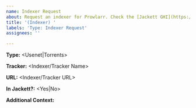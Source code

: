 ```yaml
---
name: Indexer Request
about: Request an indexer for Prowlarr. Check the [Jackett GHI](https://github.com/Prowlarr/Prowlarr/issues/29) & search GitHub prior to submitting a request. Duplicate requests will be closed.
title: '(Indexer) '
labels: 'Type: Indexer Request'
assignees: ''

---
```


<!-- Check the pinned Jackett parity issue prior to submitting a request. Duplicated requests or requests covered in existing GitHub Issues will be closed without warning. Please search GitHub prior to requesting.-->

**Type:** <Usenet|Torrents>

**Tracker:** <Indexer/Tracker Name>

**URL:** <Indexer/Tracker URL>

**In Jackett?:** <Yes|No>
<!-- Check the pinned Jackett parity issue prior to submitting a request. Duplicated requests or requests covered in existing GitHub Issues will be closed without warning. Please search GitHub prior to requesting.-->

**Additional Context:**
<!-- Add any other context or screenshots about the request here. -->
